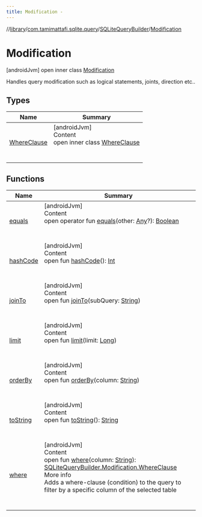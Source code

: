 ```yaml
---
title: Modification -
---
```

//[library](../../../index.md)/[com.tamimattafi.sqlite.query](../../index.md)/[SQLiteQueryBuilder](../index.md)/[Modification](index.md)



# Modification  
 [androidJvm] open inner class [Modification](index.md)

Handles query modification such as logical statements, joints, direction etc..

   


## Types  
  
|  Name|  Summary| 
|---|---|
| <a name="com.tamimattafi.sqlite.query/SQLiteQueryBuilder.Modification.WhereClause///PointingToDeclaration/"></a>[WhereClause](-where-clause/index.md)| <a name="com.tamimattafi.sqlite.query/SQLiteQueryBuilder.Modification.WhereClause///PointingToDeclaration/"></a>[androidJvm]  <br>Content  <br>open inner class [WhereClause](-where-clause/index.md)  <br><br><br>


## Functions  
  
|  Name|  Summary| 
|---|---|
| <a name="kotlin/Any/equals/#kotlin.Any?/PointingToDeclaration/"></a>[equals](../../-s-q-lite-query-utils/index.md#%5Bkotlin%2FAny%2Fequals%2F%23kotlin.Any%3F%2FPointingToDeclaration%2F%5D%2FFunctions%2F1519574284)| <a name="kotlin/Any/equals/#kotlin.Any?/PointingToDeclaration/"></a>[androidJvm]  <br>Content  <br>open operator fun [equals](../../-s-q-lite-query-utils/index.md#%5Bkotlin%2FAny%2Fequals%2F%23kotlin.Any%3F%2FPointingToDeclaration%2F%5D%2FFunctions%2F1519574284)(other: [Any](https://kotlinlang.org/api/latest/jvm/stdlib/kotlin/-any/index.html)?): [Boolean](https://kotlinlang.org/api/latest/jvm/stdlib/kotlin/-boolean/index.html)  <br><br><br>
| <a name="kotlin/Any/hashCode/#/PointingToDeclaration/"></a>[hashCode](../../-s-q-lite-query-utils/index.md#%5Bkotlin%2FAny%2FhashCode%2F%23%2FPointingToDeclaration%2F%5D%2FFunctions%2F1519574284)| <a name="kotlin/Any/hashCode/#/PointingToDeclaration/"></a>[androidJvm]  <br>Content  <br>open fun [hashCode](../../-s-q-lite-query-utils/index.md#%5Bkotlin%2FAny%2FhashCode%2F%23%2FPointingToDeclaration%2F%5D%2FFunctions%2F1519574284)(): [Int](https://kotlinlang.org/api/latest/jvm/stdlib/kotlin/-int/index.html)  <br><br><br>
| <a name="com.tamimattafi.sqlite.query/SQLiteQueryBuilder.Modification/joinTo/#kotlin.String/PointingToDeclaration/"></a>[joinTo](join-to.md)| <a name="com.tamimattafi.sqlite.query/SQLiteQueryBuilder.Modification/joinTo/#kotlin.String/PointingToDeclaration/"></a>[androidJvm]  <br>Content  <br>open fun [joinTo](join-to.md)(subQuery: [String](https://kotlinlang.org/api/latest/jvm/stdlib/kotlin/-string/index.html))  <br><br><br>
| <a name="com.tamimattafi.sqlite.query/SQLiteQueryBuilder.Modification/limit/#kotlin.Long/PointingToDeclaration/"></a>[limit](limit.md)| <a name="com.tamimattafi.sqlite.query/SQLiteQueryBuilder.Modification/limit/#kotlin.Long/PointingToDeclaration/"></a>[androidJvm]  <br>Content  <br>open fun [limit](limit.md)(limit: [Long](https://kotlinlang.org/api/latest/jvm/stdlib/kotlin/-long/index.html))  <br><br><br>
| <a name="com.tamimattafi.sqlite.query/SQLiteQueryBuilder.Modification/orderBy/#kotlin.String/PointingToDeclaration/"></a>[orderBy](order-by.md)| <a name="com.tamimattafi.sqlite.query/SQLiteQueryBuilder.Modification/orderBy/#kotlin.String/PointingToDeclaration/"></a>[androidJvm]  <br>Content  <br>open fun [orderBy](order-by.md)(column: [String](https://kotlinlang.org/api/latest/jvm/stdlib/kotlin/-string/index.html))  <br><br><br>
| <a name="kotlin/Any/toString/#/PointingToDeclaration/"></a>[toString](../../-s-q-lite-query-utils/index.md#%5Bkotlin%2FAny%2FtoString%2F%23%2FPointingToDeclaration%2F%5D%2FFunctions%2F1519574284)| <a name="kotlin/Any/toString/#/PointingToDeclaration/"></a>[androidJvm]  <br>Content  <br>open fun [toString](../../-s-q-lite-query-utils/index.md#%5Bkotlin%2FAny%2FtoString%2F%23%2FPointingToDeclaration%2F%5D%2FFunctions%2F1519574284)(): [String](https://kotlinlang.org/api/latest/jvm/stdlib/kotlin/-string/index.html)  <br><br><br>
| <a name="com.tamimattafi.sqlite.query/SQLiteQueryBuilder.Modification/where/#kotlin.String/PointingToDeclaration/"></a>[where](where.md)| <a name="com.tamimattafi.sqlite.query/SQLiteQueryBuilder.Modification/where/#kotlin.String/PointingToDeclaration/"></a>[androidJvm]  <br>Content  <br>open fun [where](where.md)(column: [String](https://kotlinlang.org/api/latest/jvm/stdlib/kotlin/-string/index.html)): [SQLiteQueryBuilder.Modification.WhereClause](-where-clause/index.md)  <br>More info  <br>Adds a where-clause (condition) to the query to filter by a specific column of the selected table  <br><br><br>

